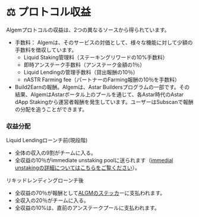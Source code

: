 # ⚖ プロトコル収益

Algemプロトコルの収益は、2つの異なるソースから得られています。

* 手数料： Algemは、そのサービスの対価として、様々な機能に対して少額の手数料を徴収しています。
  * Liquid Staking管理料（ステーキングリワードの10%手数料）
  * 即時アンステーク手数料（アンステーク金額の1％）
  * Liquid Lendingの管理手数料（貸出報酬の10％）
  * nASTR Farming fee（パートナーのFarming報酬の10％を手数料）
* Build2Earnの報酬。Algemは、Astar Buildersプログラムの一部です。その結果、AlgemはAstarポータル上のプールを通じて、各Astar時代のAstar dApp Stakingから運営者報酬を発生しています。ユーザーはSubscanで報酬の分配を追うことができます。

### 収益分配

Liquid Lendingローンチ前(現段階)

* 全体の収入の9割がチームに入る。
* 全収益の10％がimmediate unstaking poolに送られます（[immedial unstakingの詳細についてはこちらをご覧ください](liquid-dapp-staking/unstaking-nastr.md)）。

リキッドレンディングローンチ後

* 全収益の70％が報酬として[ALGMのステッカ](algm-token/algm-utility.md)ーに支払われます。
* 全収入の20％がチームに入る。
* 全収益の10%は、直前のアンステークプールに支払われます。
